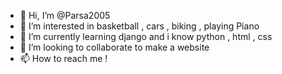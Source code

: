 - 👋 Hi, I’m @Parsa2005
- 👀 I’m interested in basketball , cars , biking , playing Piano
- 🌱 I’m currently learning django and i know python , html , css
- 💞️ I’m looking to collaborate to make a website
- 📫 How to reach me !
